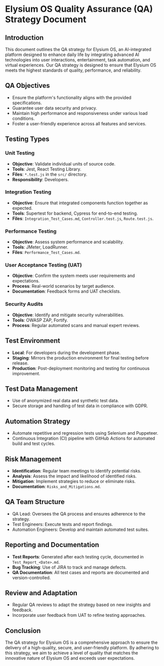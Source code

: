 # Elysium OS Quality Assurance (QA) Strategy Document

## Introduction
This document outlines the QA strategy for Elysium OS, an AI-integrated platform designed to enhance daily life by integrating advanced AI technologies into user interactions, entertainment, task automation, and virtual experiences. Our QA strategy is designed to ensure that Elysium OS meets the highest standards of quality, performance, and reliability.

## QA Objectives
- Ensure the platform's functionality aligns with the provided specifications.
- Guarantee user data security and privacy.
- Maintain high performance and responsiveness under various load conditions.
- Foster a user-friendly experience across all features and services.

## Testing Types
### Unit Testing
- **Objective**: Validate individual units of source code.
- **Tools**: Jest, React Testing Library.
- **Files**: `*.test.js` in the `src/` directory.
- **Responsibility**: Developers.

### Integration Testing
- **Objective**: Ensure that integrated components function together as expected.
- **Tools**: Supertest for backend, Cypress for end-to-end testing.
- **Files**: `Integration_Test_Cases.md`, `Controller.test.js`, `Route.test.js`.

### Performance Testing
- **Objective**: Assess system performance and scalability.
- **Tools**: JMeter, LoadRunner.
- **Files**: `Performance_Test_Cases.md`.

### User Acceptance Testing (UAT)
- **Objective**: Confirm the system meets user requirements and expectations.
- **Process**: Real-world scenarios by target audience.
- **Documentation**: Feedback forms and UAT checklists.

### Security Audits
- **Objective**: Identify and mitigate security vulnerabilities.
- **Tools**: OWASP ZAP, Fortify.
- **Process**: Regular automated scans and manual expert reviews.

## Test Environment
- **Local**: For developers during the development phase.
- **Staging**: Mirrors the production environment for final testing before release.
- **Production**: Post-deployment monitoring and testing for continuous improvement.

## Test Data Management
- Use of anonymized real data and synthetic test data.
- Secure storage and handling of test data in compliance with GDPR.

## Automation Strategy
- Automate repetitive and regression tests using Selenium and Puppeteer.
- Continuous Integration (CI) pipeline with GitHub Actions for automated build and test cycles.

## Risk Management
- **Identification**: Regular team meetings to identify potential risks.
- **Analysis**: Assess the impact and likelihood of identified risks.
- **Mitigation**: Implement strategies to reduce or eliminate risks.
- **Documentation**: `Risks_and_Mitigations.md`.

## QA Team Structure
- QA Lead: Oversees the QA process and ensures adherence to the strategy.
- Test Engineers: Execute tests and report findings.
- Automation Engineers: Develop and maintain automated test suites.

## Reporting and Documentation
- **Test Reports**: Generated after each testing cycle, documented in `Test_Report_<Date>.md`.
- **Bug Tracking**: Use of JIRA to track and manage defects.
- **QA Documentation**: All test cases and reports are documented and version-controlled.

## Review and Adaptation
- Regular QA reviews to adapt the strategy based on new insights and feedback.
- Incorporate user feedback from UAT to refine testing approaches.

## Conclusion
The QA strategy for Elysium OS is a comprehensive approach to ensure the delivery of a high-quality, secure, and user-friendly platform. By adhering to this strategy, we aim to achieve a level of quality that matches the innovative nature of Elysium OS and exceeds user expectations.